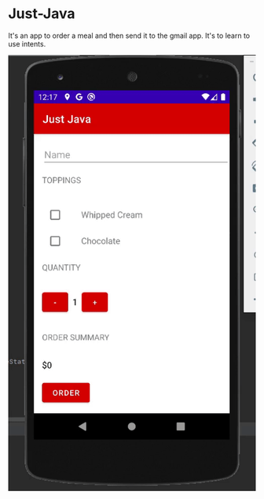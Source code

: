 # Just-Java

It's an app to order a meal and then send it to the gmail app. It's to learn to use intents.

<img src="https://raw.githubusercontent.com/Orlando17544/Just-Java/main/justJava.gif" alt="Simplefolio" width="900px" />
